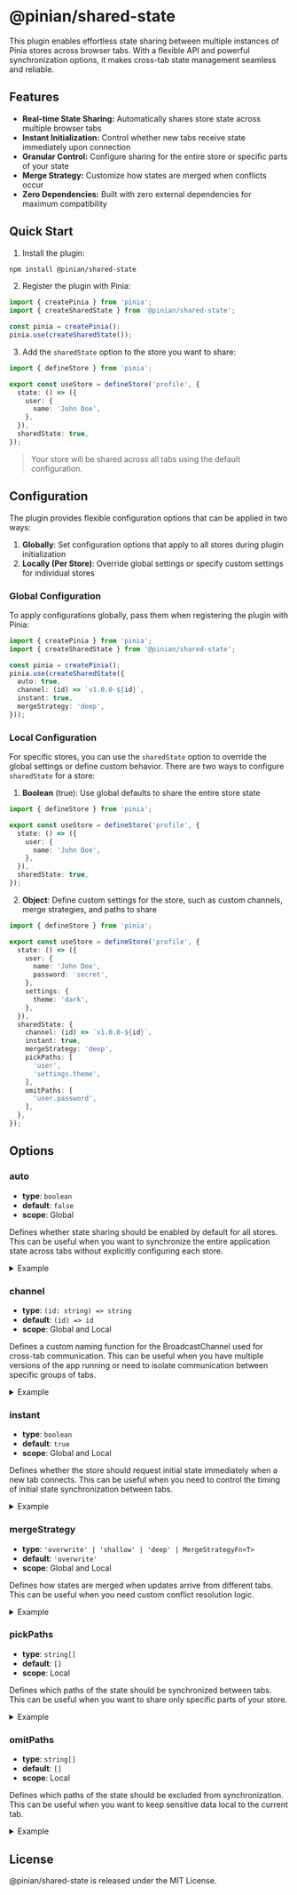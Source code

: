 # @pinian/shared-state

This plugin enables effortless state sharing between multiple instances of Pinia stores across browser tabs.
With a flexible API and powerful synchronization options, it makes cross-tab state management seamless and reliable.

## Features

- **Real-time State Sharing:** Automatically shares store state across multiple browser tabs
- **Instant Initialization:** Control whether new tabs receive state immediately upon connection
- **Granular Control:** Configure sharing for the entire store or specific parts of your state
- **Merge Strategy:** Customize how states are merged when conflicts occur
- **Zero Dependencies:** Built with zero external dependencies for maximum compatibility

## Quick Start

1. Install the plugin:

```sh
npm install @pinian/shared-state
```

2. Register the plugin with Pinia:

```ts
import { createPinia } from 'pinia';
import { createSharedState } from '@pinian/shared-state';

const pinia = createPinia();
pinia.use(createSharedState());
```

3. Add the `sharedState` option to the store you want to share:

```ts
import { defineStore } from 'pinia';

export const useStore = defineStore('profile', {
  state: () => ({
    user: {
      name: 'John Doe',
    },
  }),
  sharedState: true,
});
```

> Your store will be shared across all tabs using the default configuration.

## Configuration

The plugin provides flexible configuration options that can be applied in two ways:

1. **Globally**: Set configuration options that apply to all stores during plugin initialization
2. **Locally (Per Store)**: Override global settings or specify custom settings for individual stores

### Global Configuration

To apply configurations globally, pass them when registering the plugin with Pinia:

```ts
import { createPinia } from 'pinia';
import { createSharedState } from '@pinian/shared-state';

const pinia = createPinia();
pinia.use(createSharedState({
  auto: true,
  channel: (id) => `v1.0.0-${id}`,
  instant: true,
  mergeStrategy: 'deep',
}));
```

### Local Configuration

For specific stores, you can use the `sharedState` option to override the global settings or define custom behavior.
There are two ways to configure `sharedState` for a store:

1. **Boolean** (true): Use global defaults to share the entire store state

```ts
import { defineStore } from 'pinia';

export const useStore = defineStore('profile', {
  state: () => ({
    user: {
      name: 'John Doe',
    },
  }),
  sharedState: true,
});
```

2. **Object**: Define custom settings for the store, such as custom channels, merge strategies, and paths to share

```ts
import { defineStore } from 'pinia';

export const useStore = defineStore('profile', {
  state: () => ({
    user: {
      name: 'John Doe',
      password: 'secret',
    },
    settings: {
      theme: 'dark',
    },
  }),
  sharedState: {
    channel: (id) => `v1.0.0-${id}`,
    instant: true,
    mergeStrategy: 'deep',
    pickPaths: [
      'user',
      'settings.theme',
    ],
    omitPaths: [
      'user.password',
    ],
  },
});
```

## Options

### auto

- **type**: `boolean`
- **default**: `false`
- **scope**: Global

Defines whether state sharing should be enabled by default for all stores. This can be useful when you want to
synchronize the entire application state across tabs without explicitly configuring each store.

<details>
<summary>Example</summary>

```ts
import { createPinia } from 'pinia';
import { createSharedState } from '@pinian/shared-state';

const pinia = createPinia();
pinia.use(createSharedState({
  // ensures state sharing across all stores
  auto: true,
  // ensures consistent configuration for all stores
  instant: true,
  mergeStrategy: 'deep',
}));

export const useStore = defineStore('profile', {
  state: () => ({
    user: {
      name: 'John Doe',
    },
  }),
  // ensures state sharing without explicit configuration
});
```

This configuration will automatically enable state sharing for all stores with the specified default settings. This
ensures consistent behavior across your entire application without manual configuration for each store.
</details>

### channel

- **type**: `(id: string) => string`
- **default**: `(id) => id`
- **scope**: Global and Local

Defines a custom naming function for the BroadcastChannel used for cross-tab communication. This can be useful when you
have multiple versions of the app running or need to isolate communication between specific groups of tabs.

<details>
<summary>Example</summary>

```ts
import { defineStore } from 'pinia';

export const useStore = defineStore('profile', {
  state: () => ({
    user: {
      name: 'John Doe',
    },
  }),
  sharedState: {
    // ensures version isolation between apps
    channel: (id) => `v1.0.0-${id}`,
    // ensures staging environment isolation
    // channel: (id) => `staging-${id}`,
    // ensures production environment isolation
    // channel: (id) => `production-${id}`,
  },
});
```

This store will share state through the `v1.0.0-profile` channel. This ensures that different versions of your
application won't interfere with each other.
</details>

### instant

- **type**: `boolean`
- **default**: `true`
- **scope**: Global and Local

Defines whether the store should request initial state immediately when a new tab connects. This can be useful when you
need to control the timing of initial state synchronization between tabs.

<details>
<summary>Example</summary>

```ts
import { defineStore } from 'pinia';

export const useStore = defineStore('profile', {
  state: () => ({
    user: {
      name: 'John Doe',
      status: 'online',
    },
  }),
  sharedState: {
    // ensures immediate state availability in new tabs
    instant: true,
    // ensures data preparation before sharing
    // instant: false,
  },
});
```

This store will immediately synchronize state when a new tab opens. This ensures that all tabs have consistent data as
soon as they connect to the shared state.
</details>

### mergeStrategy

- **type**: `'overwrite' | 'shallow' | 'deep' | MergeStrategyFn<T>`
- **default**: `'overwrite'`
- **scope**: Global and Local

Defines how states are merged when updates arrive from different tabs. This can be useful when you need custom conflict
resolution logic.

<details>
<summary>Example</summary>

```ts
import { defineStore } from 'pinia';

export const useStore = defineStore('profile', {
  state: () => ({
    user: {
      name: 'John Doe',
      lastVisit: '2024-01-01',
      visits: 5,
    },
  }),
  sharedState: {
    // ensures custom handling of concurrent updates
    mergeStrategy: (oldState, newState) => ({
      ...oldState,
      ...newState,
      user: {
        ...oldState.user,
        ...newState.user,
        visits: Math.max(oldState.user.visits, newState.user.visits),
        lastVisit: new Date(Math.max(
          new Date(oldState.user.lastVisit).getTime(),
          new Date(newState.user.lastVisit).getTime(),
        )).toISOString().split('T')[0],
      },
    }),
    // ensures complete state replacement
    // mergeStrategy: 'overwrite',
    // ensures top-level properties merge only
    // mergeStrategy: 'shallow',
    // ensures nested objects preservation
    // mergeStrategy: 'deep',
  },
});
```

This store will use a custom merge strategy to resolve conflicts between tabs. This ensures that the visit counter
always keeps the highest value and the last visit date is always the most recent one.
</details>

### pickPaths

- **type**: `string[]`
- **default**: `[]`
- **scope**: Local

Defines which paths of the state should be synchronized between tabs. This can be useful when you want to share only
specific parts of your store.

<details>
<summary>Example</summary>

```ts
import { defineStore } from 'pinia';

export const useStore = defineStore('profile', {
  state: () => ({
    user: {
      name: 'John Doe',
      email: 'john@example.com',
    },
    settings: {
      theme: 'dark',
    },
  }),
  sharedState: {
    // ensures only required data is shared
    pickPaths: [
      'user.name',
      'settings.theme',
    ],
  },
});
```

Only `user.name` and `settings.theme` will be synchronized across tabs.
</details>

### omitPaths

- **type**: `string[]`
- **default**: `[]`
- **scope**: Local

Defines which paths of the state should be excluded from synchronization. This can be useful when you want to keep
sensitive data local to the current tab.

<details>
<summary>Example</summary>

```ts
import { defineStore } from 'pinia';

export const useStore = defineStore('profile', {
  state: () => ({
    user: {
      name: 'John Doe',
      password: 'secret',
    },
  }),
  sharedState: {
    // ensures sensitive data remains private
    omitPaths: [
      'user.password',
    ],
  },
});
```

Everything except `user.password` will be synchronized across tabs.
</details>

## License

@pinian/shared-state is released under the MIT License.